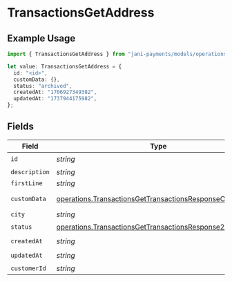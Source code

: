 # TransactionsGetAddress

## Example Usage

```typescript
import { TransactionsGetAddress } from "jani-payments/models/operations";

let value: TransactionsGetAddress = {
  id: "<id>",
  customData: {},
  status: "archived",
  createdAt: "1706927349382",
  updatedAt: "1737944175982",
};
```

## Fields

| Field                                                                                                                                | Type                                                                                                                                 | Required                                                                                                                             | Description                                                                                                                          |
| ------------------------------------------------------------------------------------------------------------------------------------ | ------------------------------------------------------------------------------------------------------------------------------------ | ------------------------------------------------------------------------------------------------------------------------------------ | ------------------------------------------------------------------------------------------------------------------------------------ |
| `id`                                                                                                                                 | *string*                                                                                                                             | :heavy_check_mark:                                                                                                                   | N/A                                                                                                                                  |
| `description`                                                                                                                        | *string*                                                                                                                             | :heavy_minus_sign:                                                                                                                   | N/A                                                                                                                                  |
| `firstLine`                                                                                                                          | *string*                                                                                                                             | :heavy_minus_sign:                                                                                                                   | N/A                                                                                                                                  |
| `customData`                                                                                                                         | [operations.TransactionsGetTransactionsResponseCustomData](../../models/operations/transactionsgettransactionsresponsecustomdata.md) | :heavy_check_mark:                                                                                                                   | Any valid JSON value                                                                                                                 |
| `city`                                                                                                                               | *string*                                                                                                                             | :heavy_minus_sign:                                                                                                                   | N/A                                                                                                                                  |
| `status`                                                                                                                             | [operations.TransactionsGetTransactionsResponse200Status](../../models/operations/transactionsgettransactionsresponse200status.md)   | :heavy_check_mark:                                                                                                                   | N/A                                                                                                                                  |
| `createdAt`                                                                                                                          | *string*                                                                                                                             | :heavy_check_mark:                                                                                                                   | N/A                                                                                                                                  |
| `updatedAt`                                                                                                                          | *string*                                                                                                                             | :heavy_check_mark:                                                                                                                   | N/A                                                                                                                                  |
| `customerId`                                                                                                                         | *string*                                                                                                                             | :heavy_minus_sign:                                                                                                                   | N/A                                                                                                                                  |